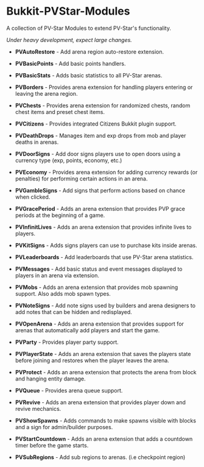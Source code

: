 Bukkit-PVStar-Modules
=====================

A collection of PV-Star Modules to extend PV-Star's functionality. 

*Under heavy development, expect large changes.*

 * **PVAutoRestore** - Add arena region auto-restore extension.
 
 * **PVBasicPoints** - Add basic points handlers.
 
 * **PVBasicStats** - Adds basic statistics to all PV-Star arenas.
 
 * **PVBorders** - Provides arena extension for handling players entering or leaving the arena region.
 
 * **PVChests** - Provides arena extension for randomized chests, random chest items and preset chest items.
 
 * **PVCitizens** - Provides integrated Citizens Bukkit plugin support.
 
 * **PVDeathDrops** - Manages item and exp drops from mob and player deaths in arenas.
 
 * **PVDoorSigns** - Add door signs players use to open doors using a currency type (exp, points, economy, etc.)

 * **PVEconomy** - Provides arena extension for adding currency rewards (or penalties) for performing certain actions in an arena.
 
 * **PVGambleSigns** - Add signs that perform actions based on chance when clicked.
 
 * **PVGracePeriod** - Adds an arena extension that provides PVP grace periods at the beginning of a game.
 
 * **PVInfinitLives** - Adds an arena extension that provides infinite lives to players.
 
 * **PVKitSigns** - Adds signs players can use to purchase kits inside arenas.
 
 * **PVLeaderboards** - Add leaderboards that use PV-Star arena statistics.
 
 * **PVMessages** - Add basic status and event messages displayed to players in an arena via extension.
 
 * **PVMobs** - Adds an arena extension that provides mob spawning support. Also adds mob spawn types.
 
 * **PVNoteSigns** - Add note signs used by builders and arena designers to add notes that can be hidden and redisplayed.
 
 * **PVOpenArena** - Adds an arena extension that provides support for arenas that automatically add players and start the game.
 
 * **PVParty** - Provides player party support.
 
 * **PVPlayerState** - Adds an arena extension that saves the players state before joining and restores when the player leaves the arena.
 
 * **PVProtect** - Adds an arena extension that protects the arena from block and hanging entity damage.
 
 * **PVQueue** - Provides arena queue support.
 
 * **PVRevive** - Adds an arena extension that provides player down and revive mechanics.
 
 * **PVShowSpawns** - Adds commands to make spawns visible with blocks and a sign for admin/builder purposes.
 
 * **PVStartCountdown** -  Adds an arena extension that adds a countdown timer before the game starts.
 
 * **PVSubRegions** - Add sub regions to arenas. (i.e checkpoint region)